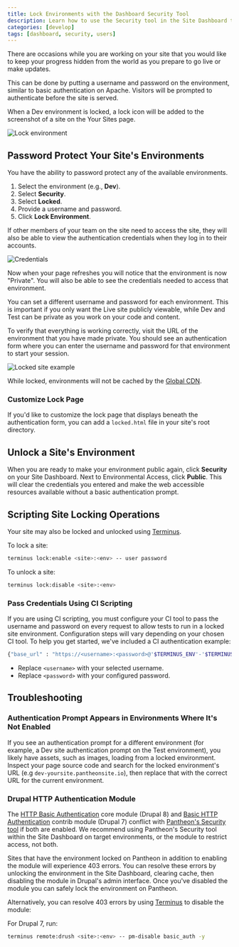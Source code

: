 ```yaml
---
title: Lock Environments with the Dashboard Security Tool
description: Learn how to use the Security tool in the Site Dashboard to keep your work hidden from the public for Drupal or WordPress site development.
categories: [develop]
tags: [dashboard, security, users]
---
```


There are occasions while you are working on your site that you would like to keep your progress hidden from the world as you prepare to go live or make updates.

This can be done by putting a username and password on the environment, similar to basic authentication on Apache. Visitors will be prompted to authenticate before the site is served.

<Alert title="Note" type="info">

When a Dev environment is locked, a lock icon will be added to the screenshot of a site on the Your Sites page.

</Alert>

![Lock environment](../images/dashboard/lock-environment.png)

## Password Protect Your Site's Environments

You have the ability to password protect any of the available environments.

1. Select the environment (e.g., <span class="glyphicon glyphicon-wrench"></span> **Dev**).
2. Select <span class="glyphicon glyphicon-keys"></span> **Security**.
3. Select **Locked**.
4. Provide a username and password.
5. Click **Lock Environment**.

If other members of your team on the site need to access the site, they will also be able to view the authentication credentials when they log in to their accounts.

![Credentials](../images/dashboard/environment-access.png)

Now when your page refreshes you will notice that the environment is now "Private". You will also be able to see the credentials needed to access that environment.

You can set a different username and password for each environment. This is important if you only want the Live site publicly viewable, while Dev and Test can be private as you work on your code and content.

To verify that everything is working correctly, visit the URL of the environment that you have made private. You should see an authentication form where you can enter the username and password for that environment to start your session.

![Locked site example](../images/auth-required.png)

<Alert title="Note" type="info">

While locked, environments will not be cached by the [Global CDN](/global-cdn).

</Alert>

### Customize Lock Page
If you'd like to customize the lock page that displays beneath the authentication form, you can add a `locked.html` file in your site's root directory.

## Unlock a Site's Environment
When you are ready to make your environment public again, click **Security** on your Site Dashboard. Next to Environmental Access, click **Public**.
This will clear the credentials you entered and make the web accessible resources available without a basic authentication prompt.

## Scripting Site Locking Operations
Your site may also be locked and unlocked using [Terminus](/terminus).

To lock a site:

```bash
terminus lock:enable <site>:<env> -- user password
```

To unlock a site:

```bash
terminus lock:disable <site>:<env>
```

### Pass Credentials Using CI Scripting 

If you are using CI scripting, you must configure your CI tool to pass the username and password on every request to allow tests to run in a locked site environment. Configuration steps will vary depending on your chosen CI tool. To help you get started, we've included a CI authentication example:

```bash
{"base_url" : "https://<username>:<password>@'$TERMINUS_ENV'-'$TERMINUS_SITE'.pantheonsite.io/"}
```
  * Replace `<username>` with your selected username.
  * Replace `<password>` with your configured password.

## Troubleshooting

### Authentication Prompt Appears in Environments Where It's Not Enabled

If you see an authentication prompt for a different environment (for example, a Dev site authentication prompt on the Test environment), you likely have assets, such as images, loading from a locked environment. Inspect your page source code and search for the locked environment's URL (e.g `dev-yoursite.pantheonsite.io`), then replace that with the correct URL for the current environment.

### Drupal HTTP Authentication Module

The [HTTP Basic Authentication](https://www.drupal.org/docs/8/core/modules/basic_auth) core module (Drupal 8) and [Basic HTTP Authentication](https://www.drupal.org/project/basic_auth) contrib module (Drupal 7) conflict with [Pantheon's Security tool](/security/#password-protect-your-site%27s-environments) if both are enabled. We recommend using Pantheon's Security tool within the Site Dashboard on target environments, or the module to restrict access, not both.

Sites that have the environment locked on Pantheon in addition to enabling the module will experience 403 errors. You can resolve these errors by unlocking the environment in the Site Dashboard, clearing cache, then disabling the module in Drupal's admin interface. Once you've disabled the module you can safely lock the environment on Pantheon.

Alternatively, you can resolve 403 errors by using [Terminus](/terminus) to disable the module:

For Drupal 7, run:

```bash
terminus remote:drush <site>:<env> -- pm-disable basic_auth -y
```
